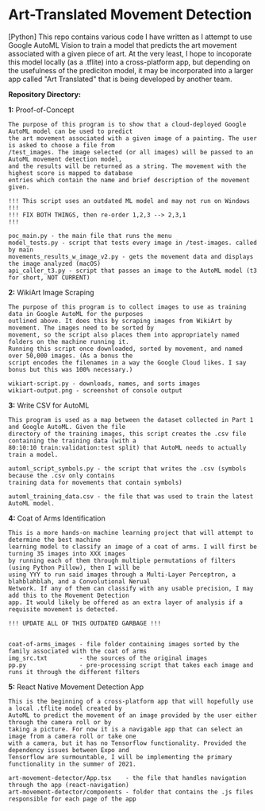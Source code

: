 # Art-Translated Movement Detection
[Python] This repo contains various code I have written as I attempt to use Google AutoML Vision to train a model that predicts the art movement associated with a given piece of art. At the very least, I hope to incoporate this model locally (as a .tflite) into a cross-platform app, but depending on the usefulness of the prediciton model, it may be incorporated into a larger app called "Art Translated" that is being developed by another team.


**Repository Directory:**

**1:** Proof-of-Concept

    The purpose of this program is to show that a cloud-deployed Google AutoML model can be used to predict
    the art movement associated with a given image of a painting. The user is asked to choose a file from
    /test_images. The image selected (or all images) will be passed to an AutoML movement detection model,
    and the results will be returned as a string. The movement with the highest score is mapped to database
    entries which contain the name and brief description of the movement given.

    !!! This script uses an outdated ML model and may not run on Windows !!!
    !!! FIX BOTH THINGS, then re-order 1,2,3 --> 2,3,1                   !!!

    poc_main.py - the main file that runs the menu
    model_tests.py - script that tests every image in /test-images. called by main
    movements_results_w_image_v2.py - gets the movement data and displays the image analyzed (macOS)
    api_caller_t3.py - script that passes an image to the AutoML model (t3 for short, NOT CURRENT)

**2:** WikiArt Image Scraping

    The purpose of this program is to collect images to use as training data in Google AutoML for the purposes
    outlined above. It does this by scraping images from WikiArt by movement. The images need to be sorted by
    movement, so the script also places them into appropriately named folders on the machine running it.
    Running this script once downloaded, sorted by movement, and named over 50,000 images. (As a bonus the
    script encodes the filenames in a way the Google Cloud likes. I say bonus but this was 100% necessary.)

    wikiart-script.py - downloads, names, and sorts images
    wikiart-output.png - screenshot of console output

**3:** Write CSV for AutoML

    This program is used as a map between the dataset collected in Part 1 and Google AutoML. Given the file
    directory of the training images, this script creates the .csv file containing the training data (with a
    80:10:10 train:validation:test split) that AutoML needs to actually train a model.

    automl_script_symbols.py - the script that writes the .csv (symbols because the .csv only contains
    training data for movements that contain symbols)

    automl_training_data.csv - the file that was used to train the latest AutoML model.

**4:** Coat of Arms Identification

    This is a more hands-on machine learning project that will attempt to determine the best machine
    learning model to classify an image of a coat of arms. I will first be turning 35 images into XXX images
    by running each of them through multiple permutations of filters (using Python Pillow), then I will be
    using YYY to run said images through a Multi-Layer Perceptron, a blahblahblah, and a Convolutional Nerual
    Network. If any of them can classify with any usable precision, I may add this to the Movement Detection
    app. It would likely be offered as an extra layer of analysis if a requisite movement is detected.

    !!! UPDATE ALL OF THIS OUTDATED GARBAGE !!!


    coat-of-arms_images - file folder containing images sorted by the family associated with the coat of arms
    img_src.txt         - the sources of the original images
    pp.py               - pre-processing script that takes each image and runs it through the different filters

**5:** React Native Movement Detection App

    This is the beginning of a cross-platform app that will hopefully use a local .tflite model created by
    AutoML to predict the movement of an image provided by the user either through the camera roll or by
    taking a picture. For now it is a navigable app that can select an image from a camera roll or take one
    with a camera, but it has no Tensorflow functionality. Provided the dependency issues between Expo and
    Tensorflow are surmountable, I will be implementing the primary functionality in the summer of 2021.

    art-movement-detector/App.tsx    - the file that handles navigation through the app (react-navigation)
    art-movement-detector/components - folder that contains the .js files responsible for each page of the app
